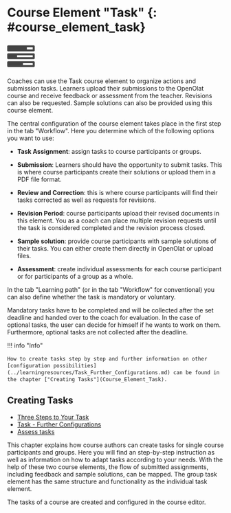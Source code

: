 # Course Element "Task" {: #course_element_task}

![task icon](assets/task.png)

Coaches can use the Task course element to organize actions and submission
tasks. Learners upload their submissions to the OpenOlat course and receive
feedback or assessment from the teacher. Revisions can also be requested.
Sample solutions can also be provided using this course element.

The central configuration of the course element takes place in the first step
in the tab "Workflow". Here you determine which of the following options you
want to use:

   *  **Task Assignment**: assign tasks to course participants or groups.

  *  **Submission**: Learners should have the opportunity to submit tasks. This is where course participants create their solutions or upload them in a PDF file format.

  *  **Review and Correction**: this is where course participants will find their tasks corrected as well as requests for revisions.

  *  **Revision Period**: course participants upload their revised documents in this element. You as a coach can place multiple revision requests until the task is considered completed and the revision process closed.

  *  **Sample solution**: provide course participants with sample solutions of their tasks. You can either create them directly in OpenOlat or upload files.

  *  **Assessment**: create individual assessments for each course participant or for participants of a group as a whole.

 In the tab "Learning path" (or in the tab "Workflow" for conventional) you can also define whether the task is mandatory or voluntary. 

Mandatory tasks have to be completed and will be collected after the set deadline and handed over to the coach for evaluation. In the case of optional tasks, the user can decide for himself if he wants to work on them. Furthermore, optional tasks are not collected after the deadline.

!!! info "Info"

    How to create tasks step by step and further information on other [configuration possibilities](../learningresources/Task_Further_Configurations.md) can be found in the chapter ["Creating Tasks"](Course_Element_Task).

## Creating Tasks

  * [Three Steps to Your Task](Three_Steps_to_Your_Task.md)
  * [Task - Further Configurations](Task_Further_Configurations.md)
  * [Assess tasks](Assess_tasks.md)

This chapter explains how course authors can create tasks for single course
participants and groups. Here you will find an step-by-step instruction as
well as information on how to adapt tasks according to your needs. With the
help of these two course elements, the flow of submitted assignments,
including feedback and sample solutions, can be mapped. The group task element
has the same structure and functionality as the individual task element.

The tasks of a course are created and configured in the course editor.